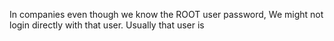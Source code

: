 

In companies even though we know the ROOT user password, We might not login directly with that user.
Usually that user is 